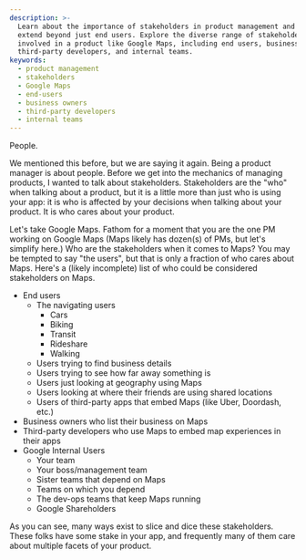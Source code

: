 ```yaml
---
description: >-
  Learn about the importance of stakeholders in product management and how they
  extend beyond just end users. Explore the diverse range of stakeholders
  involved in a product like Google Maps, including end users, business owners,
  third-party developers, and internal teams.
keywords:
  - product management
  - stakeholders
  - Google Maps
  - end-users
  - business owners
  - third-party developers
  - internal teams
---
```

People.

We mentioned this before, but we are saying it again. Being a product manager is about people. Before we get into the mechanics of managing products, I wanted to talk about stakeholders. Stakeholders are the "who" when talking about a product, but it is a little more than just who is using your app: it is who is affected by your decisions when talking about your product. It is who cares about your product.

Let's take Google Maps. Fathom for a moment that you are the one PM working on Google Maps (Maps likely has dozen(s) of PMs, but let's simplify here.) Who are the stakeholders when it comes to Maps? You may be tempted to say "the users", but that is only a fraction of who cares about Maps. Here's a (likely incomplete) list of who could be considered stakeholders on Maps.

- End users
  - The navigating users
    - Cars
    - Biking
    - Transit
    - Rideshare
    - Walking
  - Users trying to find business details
  - Users trying to see how far away something is
  - Users just looking at geography using Maps
  - Users looking at where their friends are using shared locations
  - Users of third-party apps that embed Maps (like Uber, Doordash, etc.)
- Business owners who list their business on Maps
- Third-party developers who use Maps to embed map experiences in their apps
- Google Internal Users
  - Your team
  - Your boss/management team
  - Sister teams that depend on Maps
  - Teams on which you depend
  - The dev-ops teams that keep Maps running
  - Google Shareholders

As you can see, many ways exist to slice and dice these stakeholders. These folks have some stake in your app, and frequently many of them care about multiple facets of your product.
